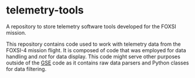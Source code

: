 # telemetry-tools

A repository to store telemetry software tools developed for the FOXSI mission.

This repository contains code used to work with telemetry data from the FOXSI-4 mission flight. It is composed of code that was employed for data handling and _not_ for data display. This code might serve other purposes outside of the [GSE](https://github.com/foxsi/GSE-FOXSI-4) code as it contains raw data parsers and Python classes for data filtering.
